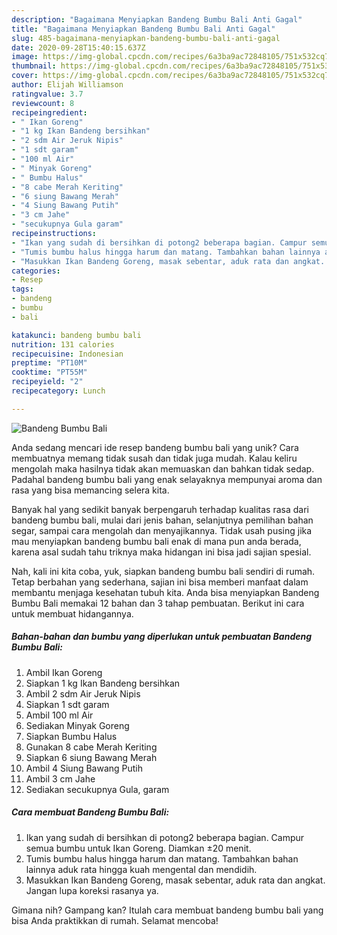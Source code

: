 ```yaml
---
description: "Bagaimana Menyiapkan Bandeng Bumbu Bali Anti Gagal"
title: "Bagaimana Menyiapkan Bandeng Bumbu Bali Anti Gagal"
slug: 485-bagaimana-menyiapkan-bandeng-bumbu-bali-anti-gagal
date: 2020-09-28T15:40:15.637Z
image: https://img-global.cpcdn.com/recipes/6a3ba9ac72848105/751x532cq70/bandeng-bumbu-bali-foto-resep-utama.jpg
thumbnail: https://img-global.cpcdn.com/recipes/6a3ba9ac72848105/751x532cq70/bandeng-bumbu-bali-foto-resep-utama.jpg
cover: https://img-global.cpcdn.com/recipes/6a3ba9ac72848105/751x532cq70/bandeng-bumbu-bali-foto-resep-utama.jpg
author: Elijah Williamson
ratingvalue: 3.7
reviewcount: 8
recipeingredient:
- " Ikan Goreng"
- "1 kg Ikan Bandeng bersihkan"
- "2 sdm Air Jeruk Nipis"
- "1 sdt garam"
- "100 ml Air"
- " Minyak Goreng"
- " Bumbu Halus"
- "8 cabe Merah Keriting"
- "6 siung Bawang Merah"
- "4 Siung Bawang Putih"
- "3 cm Jahe"
- "secukupnya Gula garam"
recipeinstructions:
- "Ikan yang sudah di bersihkan di potong2 beberapa bagian. Campur semua bumbu untuk Ikan Goreng. Diamkan ±20 menit."
- "Tumis bumbu halus hingga harum dan matang. Tambahkan bahan lainnya aduk rata hingga kuah mengental dan mendidih."
- "Masukkan Ikan Bandeng Goreng, masak sebentar, aduk rata dan angkat. Jangan lupa koreksi rasanya ya."
categories:
- Resep
tags:
- bandeng
- bumbu
- bali

katakunci: bandeng bumbu bali 
nutrition: 131 calories
recipecuisine: Indonesian
preptime: "PT10M"
cooktime: "PT55M"
recipeyield: "2"
recipecategory: Lunch

---
```



![Bandeng Bumbu Bali](https://img-global.cpcdn.com/recipes/6a3ba9ac72848105/751x532cq70/bandeng-bumbu-bali-foto-resep-utama.jpg)

Anda sedang mencari ide resep bandeng bumbu bali yang unik? Cara membuatnya memang tidak susah dan tidak juga mudah. Kalau keliru mengolah maka hasilnya tidak akan memuaskan dan bahkan tidak sedap. Padahal bandeng bumbu bali yang enak selayaknya mempunyai aroma dan rasa yang bisa memancing selera kita.

Banyak hal yang sedikit banyak berpengaruh terhadap kualitas rasa dari bandeng bumbu bali, mulai dari jenis bahan, selanjutnya pemilihan bahan segar, sampai cara mengolah dan menyajikannya. Tidak usah pusing jika mau menyiapkan bandeng bumbu bali enak di mana pun anda berada, karena asal sudah tahu triknya maka hidangan ini bisa jadi sajian spesial.




Nah, kali ini kita coba, yuk, siapkan bandeng bumbu bali sendiri di rumah. Tetap berbahan yang sederhana, sajian ini bisa memberi manfaat dalam membantu menjaga kesehatan tubuh kita. Anda bisa menyiapkan Bandeng Bumbu Bali memakai 12 bahan dan 3 tahap pembuatan. Berikut ini cara untuk membuat hidangannya.

<!--inarticleads1-->

##### Bahan-bahan dan bumbu yang diperlukan untuk pembuatan Bandeng Bumbu Bali:

1. Ambil  Ikan Goreng
1. Siapkan 1 kg Ikan Bandeng bersihkan
1. Ambil 2 sdm Air Jeruk Nipis
1. Siapkan 1 sdt garam
1. Ambil 100 ml Air
1. Sediakan  Minyak Goreng
1. Siapkan  Bumbu Halus
1. Gunakan 8 cabe Merah Keriting
1. Siapkan 6 siung Bawang Merah
1. Ambil 4 Siung Bawang Putih
1. Ambil 3 cm Jahe
1. Sediakan secukupnya Gula, garam




<!--inarticleads2-->

##### Cara membuat Bandeng Bumbu Bali:

1. Ikan yang sudah di bersihkan di potong2 beberapa bagian. Campur semua bumbu untuk Ikan Goreng. Diamkan ±20 menit.
1. Tumis bumbu halus hingga harum dan matang. Tambahkan bahan lainnya aduk rata hingga kuah mengental dan mendidih.
1. Masukkan Ikan Bandeng Goreng, masak sebentar, aduk rata dan angkat. Jangan lupa koreksi rasanya ya.




Gimana nih? Gampang kan? Itulah cara membuat bandeng bumbu bali yang bisa Anda praktikkan di rumah. Selamat mencoba!
